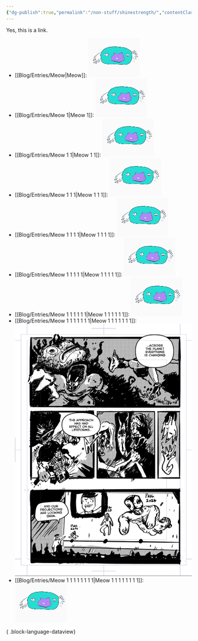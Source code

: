 ```yaml
---
{"dg-publish":true,"permalink":"/non-stuff/shinestrength/","contentClasses":"gallery","dgEnableSearch":"false"}
---
```




Yes, this is a link.


- [[Blog/Entries/Meow\|Meow]]: ![Non Stuff/flypigsmall.gif|flypigsmall.gif](/img/user/Non%20Stuff/flypigsmall.gif)
- [[Blog/Entries/Meow 1\|Meow 1]]: ![Non Stuff/flypigsmall.gif|flypigsmall.gif](/img/user/Non%20Stuff/flypigsmall.gif)
- [[Blog/Entries/Meow 1 1\|Meow 1 1]]: ![Non Stuff/flypigsmall.gif|flypigsmall.gif](/img/user/Non%20Stuff/flypigsmall.gif)
- [[Blog/Entries/Meow 1 1 1\|Meow 1 1 1]]: ![Non Stuff/flypigsmall.gif|flypigsmall.gif](/img/user/Non%20Stuff/flypigsmall.gif)
- [[Blog/Entries/Meow 1 1 1 1\|Meow 1 1 1 1]]: ![Non Stuff/flypigsmall.gif|flypigsmall.gif](/img/user/Non%20Stuff/flypigsmall.gif)
- [[Blog/Entries/Meow 1 1 1 1 1\|Meow 1 1 1 1 1]]: ![Non Stuff/flypigsmall.gif|flypigsmall.gif](/img/user/Non%20Stuff/flypigsmall.gif)
- [[Blog/Entries/Meow 1 1 1 1 1 1\|Meow 1 1 1 1 1 1]]: ![Non Stuff/flypigsmall.gif|flypigsmall.gif](/img/user/Non%20Stuff/flypigsmall.gif)
- [[Blog/Entries/Meow 1 1 1 1 1 1 1\|Meow 1 1 1 1 1 1 1]]: ![gallery/c1.png|c1.png](/img/user/gallery/c1.png)
- [[Blog/Entries/Meow 1 1 1 1 1 1 1 1\|Meow 1 1 1 1 1 1 1 1]]: ![Non Stuff/flypigsmall.gif|flypigsmall.gif](/img/user/Non%20Stuff/flypigsmall.gif)

{ .block-language-dataview}


